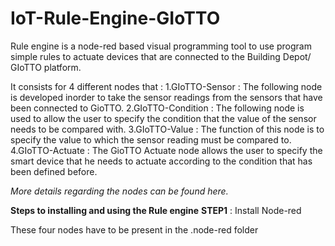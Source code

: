 # IoT-Rule-Engine-GIoTTO
Rule engine is a node-red based visual programming tool to use program simple rules to actuate devices that are connected to the Building Depot/ GIoTTO platform.

It consists for 4 different nodes that :
1.GIoTTO-Sensor : The following node is developed inorder to take the sensor readings from the sensors that have been connected to GioTTO.
2.GIoTTO-Condition : The following node is used to allow the user to specify the condition that the value of the sensor needs to be compared with.
3.GIoTTO-Value : The function of this node is to specify the value to which the sensor reading must be compared to.
4.GIoTTO-Actuate : The GioTTO Actuate node allows the user to specify the smart device that he needs to actuate according to the condition that has been defined before.

*More details regarding the nodes can be found here.*

**Steps to installing and using the Rule engine**
**STEP1** : Install Node-red

These four nodes have to be present in the .node-red folder
